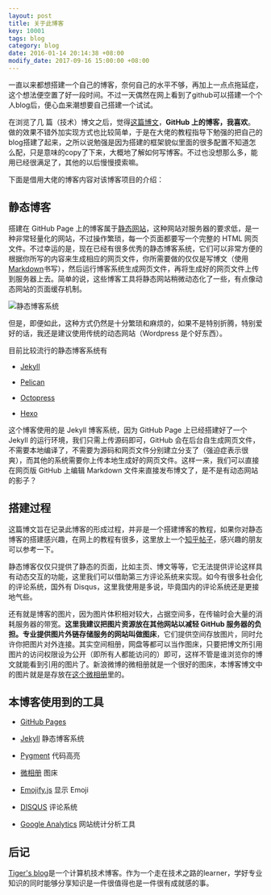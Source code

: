 ```yaml
---
layout: post
title: 关于此博客
key: 10001
tags: blog
category: blog
date: 2016-01-14 20:14:38 +08:00
modify_date: 2017-09-16 15:00:00 +08:00
---
```


一直以来都想搭建一个自己的博客，奈何自己的水平不够，再加上一点点拖延症，这个想法便空置了好一段时间。不过一天偶然在网上看到了github可以搭建一个个人blog后，便心血来潮想要自己搭建一个试试。

<!--more-->
在浏览了几 篇（技术）博文之后，觉得[这篇博文](http://cnfeat.com/blog/2014/05/10/how-to-build-a-blog/)，**GitHub 上的博客，我喜欢**。
做的效果不错外加实现方式也比较简单，于是在大佬的教程指导下勉强的把自己的blog搭建了起来，之所以说勉强是因为搭建的框架貌似里面的很多配置不知道怎么配，只是意味的copy了下来，大概地了解如何写博客。不过也没想那么多，能用已经很满足了，其他的以后慢慢摸索嘛。


下面是借用大佬的博客内容对该博客项目的介绍：




## 静态博客

搭建在 GitHub Page 上的博客属于[静态网站](https://baike.baidu.com/item/%E9%9D%99%E6%80%81%E7%BD%91%E7%AB%99)，这种网站对服务器的要求低，是一种非常轻量化的网站，不过操作繁琐，每一个页面都要写一个完整的 HTML 网页文件。不过幸运的是，现在已经有很多优秀的静态博客系统，它们可以非常方便的根据你所写的内容来生成相应的网页文件，你所需要做的仅仅是写博文（使用 [Markdown](https://zh.wikipedia.org/wiki/Markdown)书写），然后运行博客系统生成网页文件，再将生成好的网页文件上传到服务器上去。简单的说，这些博客工具将静态网站稍微动态化了一些，有点像动态网站的页面缓存机制。

![静态博客系统](https://ww4.sinaimg.cn/large/73bd9e13jw1ex6wbkhmgvj20fu04h0sp.jpg)

但是，即便如此，这种方式仍然是十分繁琐和麻烦的，如果不是特别折腾，特别爱好的话，我还是建议使用传统的动态网站（Wordpress 是个好东西）。

目前比较流行的静态博客系统有

- [Jekyll](https://github.com/jekyll/)

- [Pelican](https://github.com/getpelican/pelican)

- [Octopress](https://github.com/imathis/octopress)

- [Hexo](https://github.com/hexojs/hexo/)

这个博客使用的是 Jekyll 博客系统，因为 GitHub Page 上已经搭建好了一个 Jekyll 的运行环境，我们只需上传源码即可，GitHub 会在后台自生成网页文件，不需要本地编译了，不需要为源码和网页文件分别建立分支了（强迫症表示很爽），而其他的系统需要你上传本地生成好的网页文件。这样一来，我们可以直接在网页版 GitHub 上编辑 Markdown 文件来直接发布博文了，是不是有动态网站的影子？

## 搭建过程

这篇博文旨在记录此博客的形成过程，并非是一个搭建博客的教程，如果你对静态博客的搭建感兴趣，在网上的教程有很多，这里放上一个[知乎帖子](https://www.zhihu.com/question/20962496)，感兴趣的朋友可以参考一下。

静态博客仅仅只提供了静态的页面，比如主页、博文等等，它无法提供评论这样具有动态交互的功能，这里我们可以借助第三方评论系统来实现。如今有很多社会化的评论系统，国外有 Disqus，这里我使用是多说，毕竟国内的评论系统还是更接地气些。

还有就是博客的图片，因为图片体积相对较大，占据空间多，在传输时会大量的消耗服务器的带宽。**这里我建议把图片资源放在其他网站以减轻 GitHub 服务器的负担。**专业提供图片外链存储服务的网站叫做**图床**，它们提供空间存放图片，同时允许你把图片对外连接。其实空间相册，网盘等都可以当作图床，只要把博文所引用图片的访问权限设为公开（即所有人都能访问的）即可，这样不管是谁浏览你的博文就能看到引用的图片了。新浪微博的微相册就是一个很好的图床，本博客博文中的图片就是是存放在[这个微相册](http://photo.weibo.com/1941806611/albums)里的。

## 本博客使用到的工具

- [GitHub Pages](https://pages.github.com/)

- [Jekyll](https://github.com/jekyll/) 静态博客系统

- [Pygment](http://pygments.org/) 代码高亮

- [微相册](http://photo.weibo.com/) 图床

- [Emojify.js](https://github.com/Ranks/emojify.js) 显示 Emoji

- [DISQUS](https://disqus.com/) 评论系统

- [Google Analytics](https://www.google.com/analytics/) 网站统计分析工具

## 后记

[Tiger's blog](https://354242767.github.io/blog)是一个计算机技术博客。作为一个走在技术之路的learner，学好专业知识的同时能够分享知识是一件很值得也是一件很有成就感的事。